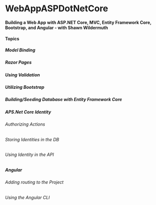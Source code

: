# WebAppASPDotNetCore
#### Building a Web App with ASP.NET Core, MVC, Entity Framework Core, Bootstrap, and Angular - with Shawn Wildermuth

#### Topics
##### Model Binding
##### Razor Pages
##### Using Validation
##### Utilizing Bootstrap
##### Building/Seeding Database with Entity Framework Core
##### APS.Net Core Identity
###### Authorizing Actions
###### Storing Identities in the DB
###### Using Identity in the API
##### Angular
###### Adding routing to the Project
###### Using the Angular CLI
